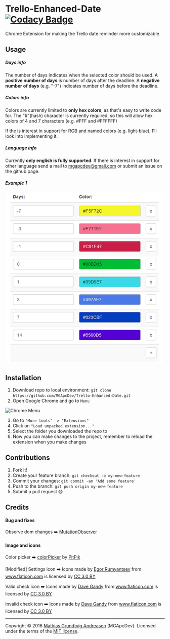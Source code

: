 # Trello-Enhanced-Date [![Codacy Badge](https://api.codacy.com/project/badge/grade/8e4aa286d21749aaae1edc72dd59f41f)](https://www.codacy.com/app/mgapcdev/Trello-Enhanced-Date)
Chrome Extension for making the Trello date reminder more customizable

## Usage
<h5>Days info</h5>
<p>The number of days indicates when the selected color should be used. A <b>positive number of days</b> is number of days after the deadline. A <b>negative number of days</b> (e.g. "-7") indicates number of days before the deadline.</p>
<h5>Colors info</h5>
<p>Colors are currently limited to <b>only hex colors</b>, as that's easy to write code for. The "#"(hash) character is currently required, so this will allow hex colors of 4 and 7 characters (e.g. #FFF and #FFFFFF)</p>
<p>If the is interest in support for RGB and named colors (e.g. light-blue), I'll look into implementing it.</p>
<h5>Language info</h5>
<p>Currently <b>only english is fully supported</b>. If there is interest in support for other language send a mail to <a href="mailto:mgapcdev@gmail.com" target="_top">mgapcdev@gmail.com</a> or submit an issue on the github page.</p>
<h5>Example 1</h5>
<img src="/examples/example1.PNG" class="img-responsive" alt="Responsive image">

## Installation

1. Download repo to local environment: `git clone https://github.com/MGApcDev/Trello-Enhanced-Date.git`
2. Open Google Chrome and go to `Menu`

![Chrome Menu](https://www.google.com/intl/en_us/homepage/images/dhp-step1-chrome-win.jpg)

3. Go to `"More tools" -> "Extensions"`
4. Click on `"Load unpacked extension..."`
5. Select the folder you downloaded the repo to
6. Now you can make changes to the project, remember to reload the extension when you make changes

## Contributions
1. Fork it!
2. Create your feature branch: `git checkout -b my-new-feature`
3. Commit your changes: `git commit -am 'Add some feature'`
4. Push to the branch: `git push origin my-new-feature`
5. Submit a pull request :smile:

## Credits

#### Bug and fixes

Observe dom changes :arrow_right: [MutationObserver](http://stackoverflow.com/a/11546242/2741279)

#### Image and icons
Color picker :arrow_right: [colorPicker](https://github.com/PitPik/colorPicker) by [PitPik](https://github.com/PitPik)

[Modified] Settings icon :arrow_right: Icons made by <a href="http://www.flaticon.com/authors/egor-rumyantsev" title="Egor Rumyantsev">Egor Rumyantsev</a> from <a href="http://www.flaticon.com" title="Flaticon">www.flaticon.com</a> is licensed by <a href="http://creativecommons.org/licenses/by/3.0/" title="Creative Commons BY 3.0" target="_blank">CC 3.0 BY</a>

Valid check icon :arrow_right: Icons made by <a href="http://www.flaticon.com/authors/dave-gandy" title="Dave Gandy">Dave Gandy</a> from <a href="http://www.flaticon.com" title="Flaticon">www.flaticon.com</a> is licensed by <a href="http://creativecommons.org/licenses/by/3.0/" title="Creative Commons BY 3.0" target="_blank">CC 3.0 BY</a>

Invalid check icon :arrow_right: Icons made by <a href="http://www.flaticon.com/authors/dave-gandy" title="Dave Gandy">Dave Gandy</a> from <a href="http://www.flaticon.com" title="Flaticon">www.flaticon.com</a> is licensed by <a href="http://creativecommons.org/licenses/by/3.0/" title="Creative Commons BY 3.0" target="_blank">CC 3.0 BY</a>

---
Copyright &copy; 2016 [Mathias Grundtvig Andreasen](https://github.com/MGApcDev) (MGApcDev). Licensed under the terms of the [MIT license](LICENSE.md).
